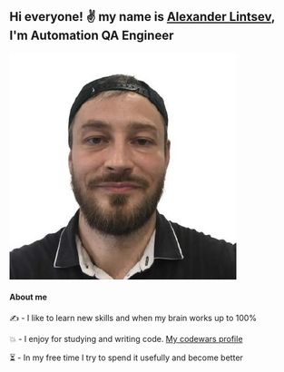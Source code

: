 ## Hi everyone! :v: my name is [Alexander Lintsev](https://www.linkedin.com/in/alexanderlintsev/), I'm Automation QA Engineer 
![](88761887.jpeg)

#### About me 
:writing_hand: - I like to learn new skills and when my brain works up to 100%

:boom: - I enjoy for studying and writing code. [My codewars profile](https://www.codewars.com/users/Alexlintsev)

:hourglass_flowing_sand: - In my free time I try to spend it usefully and become better
